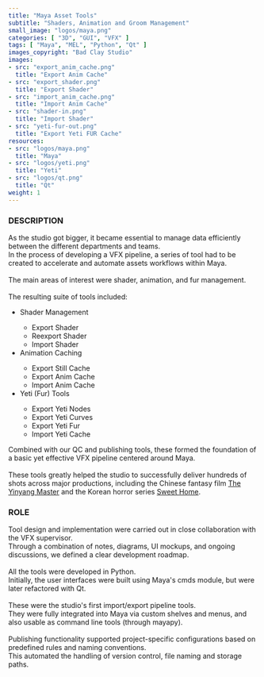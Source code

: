 ```yaml
---
title: "Maya Asset Tools"
subtitle: "Shaders, Animation and Groom Management"
small_image: "logos/maya.png"
categories: [ "3D", "GUI", "VFX" ]
tags: [ "Maya", "MEL", "Python", "Qt" ]
images_copyright: "Bad Clay Studio"
images:
- src: "export_anim_cache.png"
  title: "Export Anim Cache"
- src: "export_shader.png"
  title: "Export Shader"
- src: "import_anim_cache.png"
  title: "Import Anim Cache"
- src: "shader-in.png"
  title: "Import Shader"
- src: "yeti-fur-out.png"
  title: "Export Yeti FUR Cache"
resources:
- src: "logos/maya.png"
  title: "Maya"
- src: "logos/yeti.png"
  title: "Yeti"
- src: "logos/qt.png"
  title: "Qt"
weight: 1
---
```


<h3>DESCRIPTION</h3>
As the studio got bigger, it became essential to manage data efficiently between the different departments and teams.<br>
In the process of developing a VFX pipeline, a series of tool had to be created to accelerate and automate assets workflows within Maya.<br>
<br>
The main areas of interest were shader, animation, and fur management.<br>
<br>
The resulting suite of tools included:
<ul>
<li>Shader Management</li>
    <ul>
    <li>Export Shader</li>
    <li>Reexport Shader</li>
    <li>Import Shader</li>
    </ul>
<li>Animation Caching</li>
    <ul>
    <li>Export Still Cache</li>
    <li>Export Anim Cache</li>
    <li>Import Anim Cache</li>
    </ul>
<li>Yeti (Fur) Tools</li>
    <ul>
    <li>Export Yeti Nodes</li>
    <li>Export Yeti Curves</li>
    <li>Export Yeti Fur</li>
    <li>Import Yeti Cache</li>
    </ul>
</ul>

Combined with our QC and publishing tools, these formed the foundation of a basic yet effective VFX pipeline centered around Maya.<br>
<br>
These tools greatly helped the studio to successfully deliver hundreds of shots across major productions, including the Chinese fantasy film <a href="https://www.imdb.com/title/tt12151820/" target="_blank">The Yinyang Master</a> and the Korean horror series <a href="https://www.imdb.com/title/tt11612120/" target="_blank">Sweet Home</a>.
<br>

<h3>ROLE</h3>
Tool design and implementation were carried out in close collaboration with the VFX supervisor.<br>
Through a combination of notes, diagrams, UI mockups, and ongoing discussions, we defined a clear development roadmap.<br>
<br>
All the tools were developed in Python.<br>
Initially, the user interfaces were built using Maya's cmds module, but were later refactored with Qt.<br>
<br>
These were the studio's first import/export pipeline tools.<br>
They were fully integrated into Maya via custom shelves and menus, and also usable as command line tools (through mayapy).<br>
<br>
Publishing functionality supported project-specific configurations based on predefined rules and naming conventions.<br>
This automated the handling of version control, file naming and storage paths.<br>
